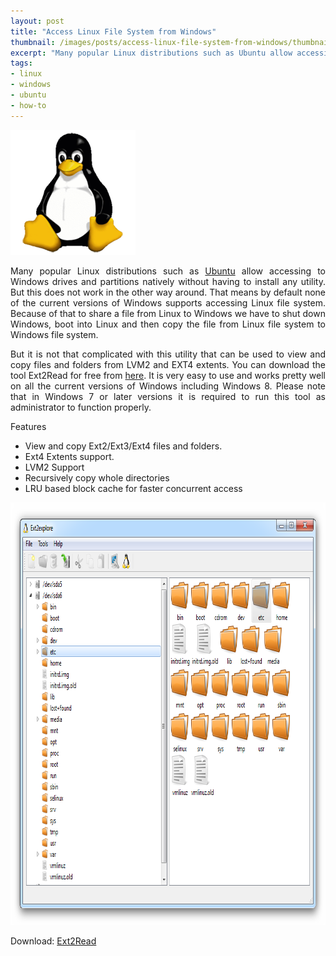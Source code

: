 ```yaml
---
layout: post
title: "Access Linux File System from Windows"
thumbnail: /images/posts/access-linux-file-system-from-windows/thumbnail_200x200.png
excerpt: "Many popular Linux distributions such as Ubuntu allow accessing to Windows drives and partitions natively without having to install any utility. But this does not work in the other way around. But it is not that complicated with this utility (Ext2Read) that can be used to view and copy files and folders from LVM2 and EXT4 extents."
tags:
- linux
- windows
- ubuntu
- how-to
---
```

<div style="text-align:justify;">
<p class="post-image-p">
	<img class="img-polaroid" src="/images/posts/access-linux-file-system-from-windows/thumbnail_200x200.png">
</p>

<p>Many popular Linux distributions such as <a href="http://www.ubuntu.com/">Ubuntu</a> allow accessing to Windows drives and partitions natively without having to install any utility. But this does not work in the other way around. That means by default none of the current versions of Windows supports accessing Linux file system. Because of that to share a file from Linux to Windows we have to shut down Windows, boot into Linux and then copy the file from Linux file system to Windows file system. </p>
<p>But it is not that complicated with this utility that can be used to view and copy files and folders from LVM2 and EXT4 extents. You can download the tool Ext2Read for free from <a href="http://sourceforge.net/projects/ext2read/">here</a>. It is very easy to use and works pretty well on all the current versions of Windows including Windows 8. Please note that in Windows 7 or later versions it is required to run this tool as administrator to function properly.</p>

  Features<ul>
    <li>View and copy Ext2/Ext3/Ext4 files and folders.</li>
    <li>Ext4 Extents support.</li>
    <li>LVM2 Support</li>
    <li>Recursively copy whole directories</li>
    <li>LRU based block cache for faster concurrent access</li>
    </ul>
  <p  class="post-image-p"><img style="text-align:center;" src="/images/posts/access-linux-file-system-from-windows/ext2read.png" width="868" height="676" alt="Ext2Read"/></p>
<p>Download: <a href="http://sourceforge.net/projects/ext2read/">Ext2Read</a></p>
</div>

